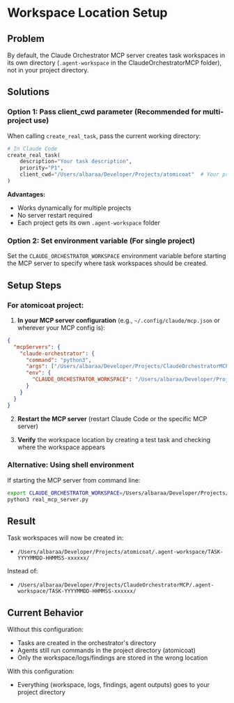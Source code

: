 # Workspace Location Setup

## Problem
By default, the Claude Orchestrator MCP server creates task workspaces in its own directory (`.agent-workspace` in the ClaudeOrchestratorMCP folder), not in your project directory.

## Solutions

### Option 1: Pass client_cwd parameter (Recommended for multi-project use)
When calling `create_real_task`, pass the current working directory:

```python
# In Claude Code
create_real_task(
    description="Your task description",
    priority="P1",
    client_cwd="/Users/albaraa/Developer/Projects/atomicoat"  # Your project path
)
```

**Advantages:**
- Works dynamically for multiple projects
- No server restart required
- Each project gets its own `.agent-workspace` folder

### Option 2: Set environment variable (For single project)
Set the `CLAUDE_ORCHESTRATOR_WORKSPACE` environment variable before starting the MCP server to specify where task workspaces should be created.

## Setup Steps

### For atomicoat project:

1. **In your MCP server configuration** (e.g., `~/.config/claude/mcp.json` or wherever your MCP config is):

```json
{
  "mcpServers": {
    "claude-orchestrator": {
      "command": "python3",
      "args": ["/Users/albaraa/Developer/Projects/ClaudeOrchestratorMCP/real_mcp_server.py"],
      "env": {
        "CLAUDE_ORCHESTRATOR_WORKSPACE": "/Users/albaraa/Developer/Projects/atomicoat/.agent-workspace"
      }
    }
  }
}
```

2. **Restart the MCP server** (restart Claude Code or the specific MCP server)

3. **Verify** the workspace location by creating a test task and checking where the workspace appears

### Alternative: Using shell environment

If starting the MCP server from command line:

```bash
export CLAUDE_ORCHESTRATOR_WORKSPACE=/Users/albaraa/Developer/Projects/atomicoat/.agent-workspace
python3 real_mcp_server.py
```

## Result
Task workspaces will now be created in:
- `/Users/albaraa/Developer/Projects/atomicoat/.agent-workspace/TASK-YYYYMMDD-HHMMSS-xxxxxx/`

Instead of:
- `/Users/albaraa/Developer/Projects/ClaudeOrchestratorMCP/.agent-workspace/TASK-YYYYMMDD-HHMMSS-xxxxxx/`

## Current Behavior
Without this configuration:
- Tasks are created in the orchestrator's directory
- Agents still run commands in the project directory (atomicoat)
- Only the workspace/logs/findings are stored in the wrong location

With this configuration:
- Everything (workspace, logs, findings, agent outputs) goes to your project directory

